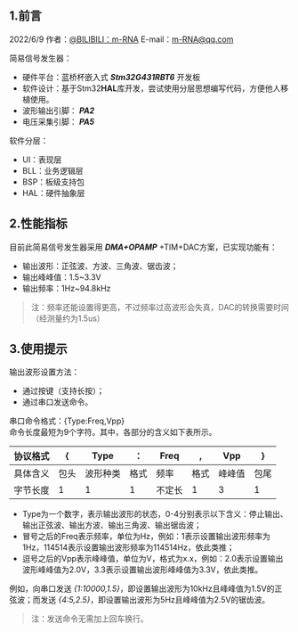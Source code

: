 ## 1.前言
2022/6/9  作者：[@BILIBILI：m-RNA](https://space.bilibili.com/41224928  "@BILIBILI：m-RNA 个人主页")    E-mail：m-RNA@qq.com      

简易信号发生器：
- 硬件平台：蓝桥杯嵌入式 ***Stm32G431RBT6*** 开发板
- 软件设计：基于Stm32**HAL**库开发，尝试使用分层思想编写代码，方便他人移植使用。
- 波形输出引脚： ***PA2***
- 电压采集引脚： ***PA5***

软件分层：
- UI：表现层
- BLL：业务逻辑层
- BSP：板级支持包
- HAL：硬件抽象层
## 2.性能指标
目前此简易信号发生器采用 ***DMA+OPAMP*** +TIM+DAC方案，已实现功能有：
- 输出波形：正弦波、方波、三角波、锯齿波；
- 输出峰峰值：1.5~3.3V
- 输出频率：1Hz~94.8kHz
> 注：频率还能设置得更高，不过频率过高波形会失真，DAC的转换需要时间（经测量约为1.5us）
## 3.使用提示
输出波形设置方法：
- 通过按键（支持长按）；
- 通过串口发送命令。 

串口命令格式：{Type:Freq,Vpp}  
命令长度最短为9个字符。其中，各部分的含义如下表所示。  

| 协议格式 | {    | Type     | ：   | Freq   | ,    | Vpp    | }    |
| -------- | ---- | -------- | ---- | ------ | ---- | ------ | ---- |
| 具体含义 | 包头 | 波形种类 | 格式 | 频率   | 格式 | 峰峰值 | 包尾 |
| 字节长度 | 1    | 1        | 1    | 不定长 | 1    | 3      | 1    |

- Type为一个数字，表示输出波形的状态，0-4分别表示以下含义：停止输出、输出正弦波、输出方波、输出三角波、输出锯齿波；  
- 冒号之后的Freq表示频率，单位为Hz，例如：1表示设置输出波形频率为1Hz，114514表示设置输出波形频率为114514Hz，依此类推；  
- 逗号之后的Vpp表示峰峰值，单位为V，格式为x.x，例如：2.0表示设置输出波形峰峰值为2.0V，3.3表示设置输出波形峰峰值为3.3V，依此类推。  

例如，向串口发送 *{1:10000,1.5}*，即设置输出波形为10kHz且峰峰值为1.5V的正弦波；而发送 *{4:5,2.5}*，即设置输出波形为5Hz且峰峰值为2.5V的锯齿波。
> 注：发送命令无需加上回车换行。

